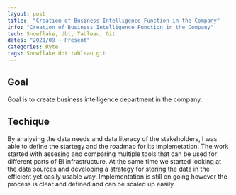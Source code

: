 ```yaml
---
layout: post
title:  "Creation of Business Intelligence Function in the Company"
info: "Creation of Business Intelligence Function in the Company"
tech: Snowflake, dbt, Tableau, Git
dates: "2021/09 ~ Present"
categories: Ryte
tags: Snowflake dbt tableau git
---
```


## Goal
Goal is to create business intelligence department in the company.  


## Techique
By analysing the data needs and data literacy of the stakeholders, I was able to define the startegy and the roadmap for its implemetation. The work started with assesing and comparing multiple tools that can be used for different parts of BI infrastructure. At the same time we started looking at the data sources and developing a strategy for storing the data in the efficient yet easily usable way. Implementation is still on going however the process is clear and defined and can be scaled up easily.

